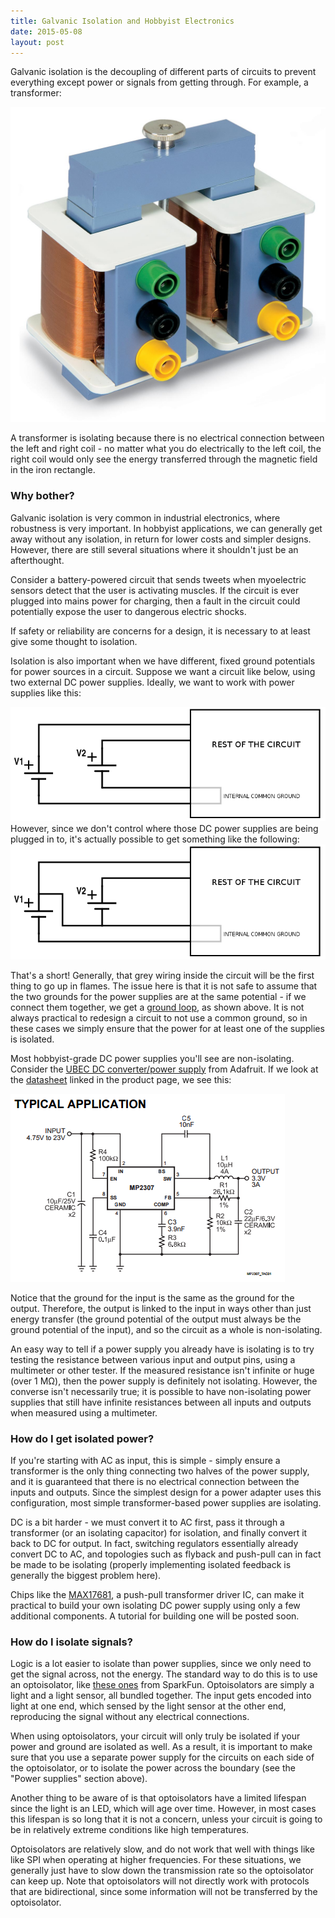```yaml
---
title: Galvanic Isolation and Hobbyist Electronics
date: 2015-05-08
layout: post
---
```


Galvanic isolation is the decoupling of different parts of circuits to prevent everything except power or signals from getting through. For example, a transformer:

![Transformer Picture](img/transformer.jpg)

A transformer is isolating because there is no electrical connection between the left and right coil - no matter what you do electrically to the left coil, the right coil would only see the energy transferred through the magnetic field in the iron rectangle.

### Why bother?

Galvanic isolation is very common in industrial electronics, where robustness is very important. In hobbyist applications, we can generally get away without any isolation, in return for lower costs and simpler designs. However, there are still several situations where it shouldn't just be an afterthought.

Consider a battery-powered circuit that sends tweets when myoelectric sensors detect that the user is activating muscles. If the circuit is ever plugged into mains power for charging, then a fault in the circuit could potentially expose the user to dangerous electric shocks.

If safety or reliability are concerns for a design, it is necessary to at least give some thought to isolation.

Isolation is also important when we have different, fixed ground potentials for power sources in a circuit. Suppose we want a circuit like below, using two external DC power supplies. Ideally, we want to work with power supplies like this:

![Ideal schematic for multiple power supplies](img/ideal.png)However, since we don't control where those DC power supplies are being plugged in to, it's actually possible to get something like the following:![Actual schematic for multiple power supplies](img/actual.png)

That's a short! Generally, that grey wiring inside the circuit will be the first thing to go up in flames. The issue here is that it is not safe to assume that the two grounds for the power supplies are at the same potential - if we connect them together, we get a [ground loop](https://en.wikipedia.org/wiki/Ground_loop_(electricity)), as shown above. It is not always practical to redesign a circuit to not use a common ground, so in these cases we simply ensure that the power for at least one of the supplies is isolated.

Most hobbyist-grade DC power supplies you'll see are non-isolating. Consider the [UBEC DC converter/power supply](http://www.adafruit.com/products/1385) from Adafruit. If we look at the [datasheet](http://www.adafruit.com/datasheets/MP2307_r1.9.pdf) linked in the product page, we see this:

![Datasheet Screenshot](img/datasheet.png)

Notice that the ground for the input is the same as the ground for the output. Therefore, the output is linked to the input in ways other than just energy transfer (the ground potential of the output must always be the ground potential of the input), and so the circuit as a whole is non-isolating.

An easy way to tell if a power supply you already have is isolating is to try testing the resistance between various input and output pins, using a multimeter or other tester. If the measured resistance isn't infinite or huge (over 1 MΩ), then the power supply is definitely not isolating. However, the converse isn't necessarily true; it is possible to have non-isolating power supplies that still have infinite resistances between all inputs and outputs when measured using a multimeter.

### How do I get isolated power?

If you're starting with AC as input, this is simple - simply ensure a transformer is the only thing connecting two halves of the power supply, and it is guaranteed that there is no electrical connection between the inputs and outputs. Since the simplest design for a power adapter uses this configuration, most simple transformer-based power supplies are isolating.

DC is a bit harder - we must convert it to AC first, pass it through a transformer (or an isolating capacitor) for isolation, and finally convert it back to DC for output. In fact, switching regulators essentially already convert DC to AC, and topologies such as flyback and push-pull can in fact be made to be isolating (properly implementing isolated feedback is generally the biggest problem here).

Chips like the [MAX17681](http://www.maximintegrated.com/en/products/power/isolated-power/MAX17681.html), a push-pull transformer driver IC, can make it practical to build your own isolating DC power supply using only a few additional components. A tutorial for building one will be posted soon.

### How do I isolate signals?

Logic is a lot easier to isolate than power supplies, since we only need to get the signal across, not the energy. The standard way to do this is to use an optoisolator, like [these ones](https://www.sparkfun.com/products/9118) from SparkFun. Optoisolators are simply a light and a light sensor, all bundled together. The input gets encoded into light at one end, which sensed by the light sensor at the other end, reproducing the signal without any electrical connections.

When using optoisolators, your circuit will only truly be isolated if your power and ground are isolated as well. As a result, it is important to make sure that you use a separate power supply for the circuits on each side of the optoisolator, or to isolate the power across the boundary (see the "Power supplies" section above).

Another thing to be aware of is that optoisolators have a limited lifespan since the light is an LED, which will age over time. However, in most cases this lifespan is so long that it is not a concern, unless your circuit is going to be in relatively extreme conditions like high temperatures.

Optoisolators are relatively slow, and do not work that well with things like like SPI when operating at higher frequencies. For these situations, we generally just have to slow down the transmission rate so the optoisolator can keep up. Note that optoisolators will not directly work with protocols that are bidirectional, since some information will not be transferred by the optoisolator.
